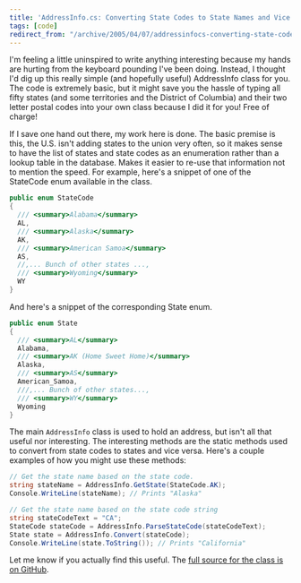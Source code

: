 ```yaml
---
title: 'AddressInfo.cs: Converting State Codes to State Names and Vice Versa'
tags: [code]
redirect_from: "/archive/2005/04/07/addressinfocs-converting-state-codes-to-state-names-and-vice-versa.aspx/"
---
```


I'm feeling a little uninspired to write anything interesting because my
hands are hurting from the keyboard pounding I've been doing. Instead, I
thought I'd dig up this really simple (and hopefully useful) AddressInfo
class for you. The code is extremely basic, but it might save you the
hassle of typing all fifty states (and some territories and the District
of Columbia) and their two letter postal codes into your own class
because I did it for you! Free of charge!

If I save one hand out there, my work here is done. The basic premise is
this, the U.S. isn't adding states to the union very often, so it makes
sense to have the list of states and state codes as an enumeration
rather than a lookup table in the database. Makes it easier to re-use
that information not to mention the speed. For example, here's a snippet
of one of the StateCode enum available in the class.

```csharp
public enum StateCode
{
  /// <summary>Alabama</summary>
  AL,
  /// <summary>Alaska</summary>
  AK,
  /// <summary>American Samoa</summary>
  AS,
  //,... Bunch of other states ...,
  /// <summary>Wyoming</summary>
  WY
}
```

And here's a snippet of the corresponding State enum.

```csharp
public enum State
{
  /// <summary>AL</summary>
  Alabama,
  /// <summary>AK (Home Sweet Home)</summary>
  Alaska,
  /// <summary>AS</summary>
  American_Samoa,
  ///,... Bunch of other states...,
  /// <summary>WY</summary>
  Wyoming
}
```

The main `AddressInfo` class is used to hold an address, but isn't all
that useful nor interesting. The interesting methods are the static
methods used to convert from state codes to states and vice versa.
Here's a couple examples of how you might use these methods:

```csharp
// Get the state name based on the state code.
string stateName = AddressInfo.GetState(StateCode.AK);
Console.WriteLine(stateName); // Prints "Alaska"

// Get the state name based on the state code string
string stateCodeText = "CA";
StateCode stateCode = AddressInfo.ParseStateCode(stateCodeText);
State state = AddressInfo.Convert(stateCode);
Console.WriteLine(state.ToString()); // Prints "California"
```

Let me know if you actually find this useful. The [full source for the class is on GitHub](https://github.com/Haacked/CodeHaacks/blob/master/src/AddressInfo.cs).
